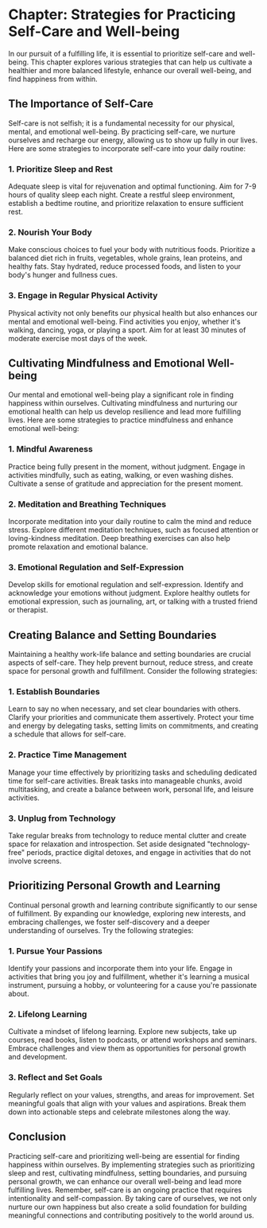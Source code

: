 Chapter: Strategies for Practicing Self-Care and Well-being
===========================================================

In our pursuit of a fulfilling life, it is essential to prioritize self-care and well-being. This chapter explores various strategies that can help us cultivate a healthier and more balanced lifestyle, enhance our overall well-being, and find happiness from within.

The Importance of Self-Care
---------------------------

Self-care is not selfish; it is a fundamental necessity for our physical, mental, and emotional well-being. By practicing self-care, we nurture ourselves and recharge our energy, allowing us to show up fully in our lives. Here are some strategies to incorporate self-care into your daily routine:

### 1. Prioritize Sleep and Rest

Adequate sleep is vital for rejuvenation and optimal functioning. Aim for 7-9 hours of quality sleep each night. Create a restful sleep environment, establish a bedtime routine, and prioritize relaxation to ensure sufficient rest.

### 2. Nourish Your Body

Make conscious choices to fuel your body with nutritious foods. Prioritize a balanced diet rich in fruits, vegetables, whole grains, lean proteins, and healthy fats. Stay hydrated, reduce processed foods, and listen to your body's hunger and fullness cues.

### 3. Engage in Regular Physical Activity

Physical activity not only benefits our physical health but also enhances our mental and emotional well-being. Find activities you enjoy, whether it's walking, dancing, yoga, or playing a sport. Aim for at least 30 minutes of moderate exercise most days of the week.

Cultivating Mindfulness and Emotional Well-being
------------------------------------------------

Our mental and emotional well-being play a significant role in finding happiness within ourselves. Cultivating mindfulness and nurturing our emotional health can help us develop resilience and lead more fulfilling lives. Here are some strategies to practice mindfulness and enhance emotional well-being:

### 1. Mindful Awareness

Practice being fully present in the moment, without judgment. Engage in activities mindfully, such as eating, walking, or even washing dishes. Cultivate a sense of gratitude and appreciation for the present moment.

### 2. Meditation and Breathing Techniques

Incorporate meditation into your daily routine to calm the mind and reduce stress. Explore different meditation techniques, such as focused attention or loving-kindness meditation. Deep breathing exercises can also help promote relaxation and emotional balance.

### 3. Emotional Regulation and Self-Expression

Develop skills for emotional regulation and self-expression. Identify and acknowledge your emotions without judgment. Explore healthy outlets for emotional expression, such as journaling, art, or talking with a trusted friend or therapist.

Creating Balance and Setting Boundaries
---------------------------------------

Maintaining a healthy work-life balance and setting boundaries are crucial aspects of self-care. They help prevent burnout, reduce stress, and create space for personal growth and fulfillment. Consider the following strategies:

### 1. Establish Boundaries

Learn to say no when necessary, and set clear boundaries with others. Clarify your priorities and communicate them assertively. Protect your time and energy by delegating tasks, setting limits on commitments, and creating a schedule that allows for self-care.

### 2. Practice Time Management

Manage your time effectively by prioritizing tasks and scheduling dedicated time for self-care activities. Break tasks into manageable chunks, avoid multitasking, and create a balance between work, personal life, and leisure activities.

### 3. Unplug from Technology

Take regular breaks from technology to reduce mental clutter and create space for relaxation and introspection. Set aside designated "technology-free" periods, practice digital detoxes, and engage in activities that do not involve screens.

Prioritizing Personal Growth and Learning
-----------------------------------------

Continual personal growth and learning contribute significantly to our sense of fulfillment. By expanding our knowledge, exploring new interests, and embracing challenges, we foster self-discovery and a deeper understanding of ourselves. Try the following strategies:

### 1. Pursue Your Passions

Identify your passions and incorporate them into your life. Engage in activities that bring you joy and fulfillment, whether it's learning a musical instrument, pursuing a hobby, or volunteering for a cause you're passionate about.

### 2. Lifelong Learning

Cultivate a mindset of lifelong learning. Explore new subjects, take up courses, read books, listen to podcasts, or attend workshops and seminars. Embrace challenges and view them as opportunities for personal growth and development.

### 3. Reflect and Set Goals

Regularly reflect on your values, strengths, and areas for improvement. Set meaningful goals that align with your values and aspirations. Break them down into actionable steps and celebrate milestones along the way.

Conclusion
----------

Practicing self-care and prioritizing well-being are essential for finding happiness within ourselves. By implementing strategies such as prioritizing sleep and rest, cultivating mindfulness, setting boundaries, and pursuing personal growth, we can enhance our overall well-being and lead more fulfilling lives. Remember, self-care is an ongoing practice that requires intentionality and self-compassion. By taking care of ourselves, we not only nurture our own happiness but also create a solid foundation for building meaningful connections and contributing positively to the world around us.
